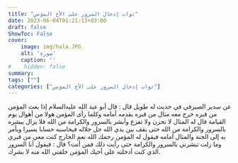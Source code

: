 ```yaml
---
title: "ثواب إدخال السرور على الأخ المؤمن"
date: 2023-06-04T01:21:13+03:00
draft: false
ShowToc: False
cover:
    image: img/hala.JPG
    alt: 'صورة'
    caption: ''
#    hidden: false
summary: 
tags: [""]
categories: ["ثواب إدخال السرور على الأخ المؤمن"]
---
```

عن سدير الصيرفي
في حديث له طويل قال : قال أبو عبد الله عليه‌السلام إذا بعث المؤمن من قبره
خرج معه مثال من قبره يقدمه أمامه وكلما رأى المؤمن هولا من أهوال
يوم القيامة قال له المثال لا تحزن ولا تفزع وأبشر بالسرور والكرامة
من الله فلا يزال يبشره بالسرور والكرامة من الله حتى يقف بين يدي
الله جل جلاله فيحاسبه حسابا يسيرا ويأمر به إلى الجنة والمثال أمامه
فيقول له المؤمن رحمك الله نعم الخارج كنت معي من قبري وما زلت
تبشرني بالسرور والكرامة حتى رأيت ذلك فمن أنت؟ قال : فيقول أنا
السرور الذي كنت أدخلته على أخيك المؤمن خلقني الله منه لا بشرك.

